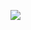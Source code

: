 [![](https://jitpack.io/v/iCodeTechnology/sbglobalexceptionhandler.svg)](https://jitpack.io/#iCodeTechnology/sbglobalexceptionhandler)
